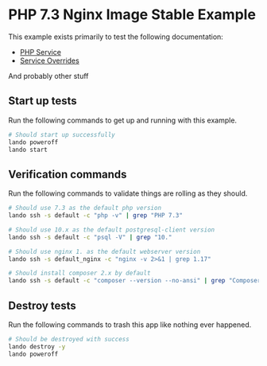 PHP 7.3 Nginx Image Stable Example
===========

This example exists primarily to test the following documentation:

* [PHP Service](https://docs.lando.dev/config/php.html)
* [Service Overrides](https://docs.lando.dev/config/services.html#advanced)

And probably other stuff

Start up tests
--------------

Run the following commands to get up and running with this example.

```bash
# Should start up successfully
lando poweroff
lando start
```

Verification commands
---------------------

Run the following commands to validate things are rolling as they should.

```bash
# Should use 7.3 as the default php version
lando ssh -s default -c "php -v" | grep "PHP 7.3"

# Should use 10.x as the default postgresql-client version
lando ssh -s default -c "psql -V" | grep "10."

# Should use nginx 1. as the default webserver version
lando ssh -s default_nginx -c "nginx -v 2>&1 | grep 1.17"

# Should install composer 2.x by default
lando ssh -s default -c "composer --version --no-ansi" | grep "Composer version 2."
```

Destroy tests
-------------

Run the following commands to trash this app like nothing ever happened.

```bash
# Should be destroyed with success
lando destroy -y
lando poweroff
```
